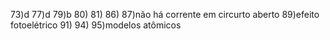 73)d
77)d
79)b
80)
81)
86)
87)não há corrente em circurto aberto
89)efeito fotoelétrico
91)
94)
95)modelos atômicos